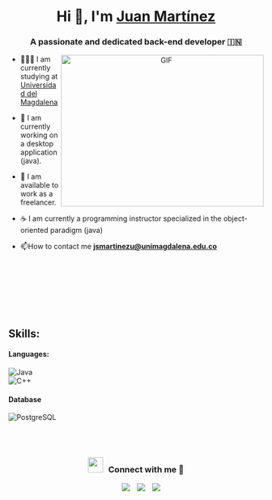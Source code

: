 <h1 align="center">Hi 👋, I'm <a href="https://www.linkedin.com/in/juan-sebastian-martinez-uribe-697a52280/" target="blank">
Juan Martínez</a></h1>
<h3 align="center">A passionate and dedicated back-end developer &#127470;&#127475</h3>


<a target="_blank" align="center">
  <img align="right" top="500" height="300" width="400" alt="GIF" src="https://media.giphy.com/media/SWoSkN6DxTszqIKEqv/giphy.gif">
</a>


- 👨🏻‍💻 I am currently studying at <a href="https://unimagdalena.edu.co/" target="blank">Universidad del Magdalena</a>

- 🌱 I am currently working on a desktop application (java).
  
- 🤝 I am available to work as a freelancer.
  
- ☕ I am currently a programming instructor specialized in the object-oriented paradigm (java)
  
- 📫How to contact me **jsmartinezu@unimagdalena.edu.co**
  
<br/>
<br/>
<br/>
<br/>
<br/>
<br/>

## Skills:

#### Languages:

![Java](https://img.shields.io/badge/Java-ED8B00?style=for-the-badge&logo=java&logoColor=white&logo=cup)&nbsp;  
![C++](https://img.shields.io/badge/C%2B%2B-00599C?style=for-the-badge&logo=cplusplus&logoColor=white)&nbsp;


#### Database

![PostgreSQL](https://img.shields.io/badge/PostgreSQL-316192?style=for-the-badge&logo=postgresql&logoColor=white)&nbsp;

<br/>
<br/>

<h3 align="center" > <img src="https://media.giphy.com/media/iY8CRBdQXODJSCERIr/giphy.gif" width="30" height="30" style="margin-right: 10px;">Connect with me 🤝 </h3>

<p align="center">

 <div align="center"  class="icons-social" style="margin-left: 10px;">
	<a style="margin-left: 10px;"  target="_blank" href="https://www.linkedin.com/in/juan-sebastian-martinez-uribe-697a52280/">
			<img src="https://img.icons8.com/doodle/40/000000/linkedin--v2.png"></a>
        <a style="margin-left: 10px;" target="_blank" href="https://github.com/JsMartinez-dev">
		<img src="https://img.icons8.com/doodle/40/000000/github--v1.png"></a>
        <a style="margin-left: 10px;" target="_blank" href="https://www.instagram.com/ripp.pipo/">
			<img src="https://img.icons8.com/doodle/40/000000/instagram-new--v2.png"></a>
      </div>

</p>

